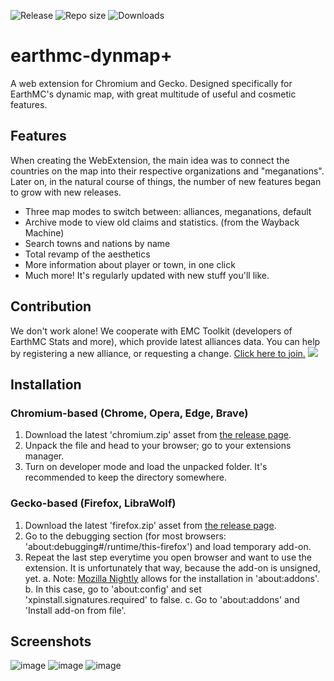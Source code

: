 ![Release](https://img.shields.io/github/v/release/3meraldK/earthmc-dynmapcolor) ![Repo size](https://img.shields.io/github/repo-size/3meraldK/earthmc-dynmapcolor) ![Downloads](https://img.shields.io/github/downloads/3meraldK/earthmc-dynmapcolor/total)

# earthmc-dynmap+
A web extension for Chromium and Gecko. Designed specifically for EarthMC's dynamic map, with great multitude of useful and cosmetic features.

## Features
When creating the WebExtension, the main idea was to connect the countries on the map into their respective organizations and "meganations". Later on, in the natural course of things, the number of new features began to grow with new releases.
* Three map modes to switch between: alliances, meganations, default
* Archive mode to view old claims and statistics. (from the Wayback Machine)
* Search towns and nations by name
* Total revamp of the aesthetics
* More information about player or town, in one click
* Much more! It's regularly updated with new stuff you'll like.

## Contribution
We don't work alone! We cooperate with EMC Toolkit (developers of EarthMC Stats and more), which provide latest alliances data. You can help by registering a new alliance, or requesting a change. [Click here to join.](https://discord.gg/AVtgkcRgFs) 
<a href="https://discord.gg/AVtgkcRgFs"><img src="https://img.shields.io/discord/966271635894190090?logo=discord"></a>

## Installation
### Chromium-based (Chrome, Opera, Edge, Brave)
1. Download the latest 'chromium.zip' asset from [the release page](https://github.com/3meraldK/earthmc-dynmapcolor/releases).
2. Unpack the file and head to your browser; go to your extensions manager.
3. Turn on developer mode and load the unpacked folder. It's recommended to keep the directory somewhere.

### Gecko-based (Firefox, LibraWolf)
1. Download the latest 'firefox.zip' asset from [the release page](https://github.com/3meraldK/earthmc-dynmapcolor/releases).
2. Go to the debugging section (for most browsers: 'about:debugging#/runtime/this-firefox') and load temporary add-on.
3. Repeat the last step everytime you open browser and want to use the extension. It is unfortunately that way, because the add-on is unsigned, yet. 
a. Note: [Mozilla Nightly](https://www.mozilla.org/en-US/firefox/developer) allows for the installation in 'about:addons'.
b. In this case, go to 'about:config' and set 'xpinstall.signatures.required' to false.
c. Go to 'about:addons' and 'Install add-on from file'.

## Screenshots
![image](https://user-images.githubusercontent.com/48335651/223814076-56ca9015-800b-4ed0-a55e-0e7c3017f876.png)
![image](https://user-images.githubusercontent.com/48335651/223814282-913a1871-1d04-4f4a-91a4-68536ceefc1c.png)
![image](https://user-images.githubusercontent.com/48335651/223813990-7d701630-4c8e-4ed6-9802-764abb8fb73b.png)